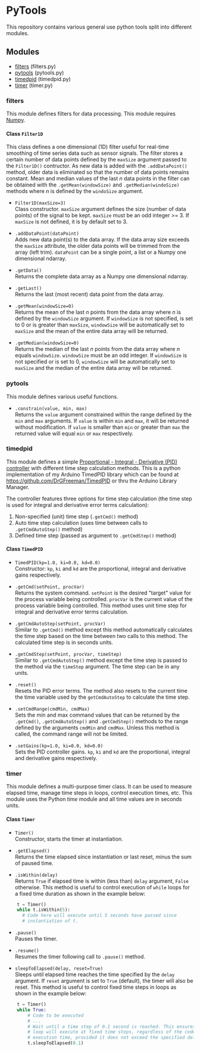 # PyTools

This repository contains various general use python tools split into different modules.

## Modules

* [filters](#filters) (filters.py)
* [pytools](#pytools-1) (pytools.py)
* [timedpid](#timedpid) (timedpid.py)
* [timer](#timer) (timer.py)

### filters
This module defines filters for data processing. This module requires [Numpy](http://www.numpy.org/).

#### Class `Filter1D`
This class defines a one dimensional (1D) filter useful for real-time smoothing of time series data such as sensor signals. The filter stores a certain number of data points defined by the `maxSize` argument passed to the `Filter1D()` contructor. As new data is added with the `.addDataPoint()` method, older data is eliminated so that the number of data points remains constant. Mean and median values of the last _n_ data points in the filter can be obtained with the `.getMean(windowSize)` and `.getMedian(windoSize)` methods where _n_ is defined by the `windoSize` argument.

* `Filter1D(maxSize=3)`  
Class constructor. `maxSize` argument defines the size (number of data points) of the signal to be kept. `maxSize` must be an odd integer >= 3. If `maxSize` is not defined, it is by default set to 3.

* `.addDataPoint(dataPoint)`  
Adds new data point(s) to the data array. If the data array size exceeds the `maxSize` attribute, the older data points will be trimmed from the array (left trim). `dataPoint` can be a single point, a list or a Numpy one dimensional ndarray.

* `.getData()`  
Returns the complete data array as a Numpy one dimensional ndarray.

* `.getLast()`  
Returns the last (most recent) data point from the data array.

* `.getMean(windowSize=0)`  
Returns the mean of the last _n_ points from the data array where _n_ is defined by the `windowSize` argument. If `windowSize` is not specified, is set to 0 or is greater than `maxSize`, `windowSize` will be automatically set to `maxSize` and the mean of the entire data array will be returned.

* `.getMedian(windowSize=0)`  
Returns the median of the last _n_ points from the data array where _n_ equals `windowSize`. `windowSize` must be an odd integer. If `windowSize` is not specified or is set to 0, `windowSize` will be automatically set to `maxSize` and the median of the entire data array will be returned.

### pytools

This module defines various useful functions.

* `.constrain(value, min, max)`  
Returns the `value` argument constrained within the range defined by the `min` and `max` arguments. If `value` is within `min` and `max`, it will be returned without modification. If `value` is smaller than `min` or greater than `max` the returned value will equal `min` or `max` respectively.

### timedpid

This module defines a simple [Proportional - Integral - Derivative (PID) controller](https://en.wikipedia.org/wiki/PID_controller) with different time step calculation methods. This is a python implementation of my Arduino TimedPID library which can be found at https://github.com/DrGFreeman/TimedPID or thru the Arduino Library Manager.

The controller features three options for time step calculation (the time step is used for integral and derivative error terms calculation):

1. Non-specified (unit) time step (`.getCmd()` method)
1. Auto time step calculation (uses time between calls to `.getCmdAutoStep()` method)
1. Defined time step (passed as argument to `.getCmdStep()` method)

#### Class `TimedPID`

* `TimedPID(kp=1.0, ki=0.0, kd=0.0)`  
Constructor: `kp`, `ki` and `kd` are the proportional, integral and derivative gains respectively.

* `.getCmd(setPoint, procVar)`  
Returns the system command. `setPoint` is the desired "target" value for the process variable being controlled. `procVar` is the current value of the process variable being controlled. This method uses unit time step for integral and derivative error terms calculation.

* `.getCmdAutoStep(setPoint, procVar)`  
Similar to `.getCmd()` method except this method automatically calculates the time step based on the time between two calls to this method. The calculated time step is in seconds units.

* `.getCmdStep(setPoint, procVar, timeStep)`  
Similar to `.getCmdAutoStep()` method except the time step is passed to the method via the `timeStep` argument. The time step can be in any units.

* `.reset()`  
Resets the PID error terms. The method also resets to the current time the time variable used by the `getCmdAutoStep` to calculate the time step.

* `.setCmdRange(cmdMin, cmdMax)`  
Sets the min and max command values that can be returned by the `.getCmd()`, `.getCmdAutoStep()` and `.getCmdStep()` methods to the range defined by the arguments `cmdMin` and `cmdMax`. Unless this method is called, the command range will not be limited.

* `.setGains(kp=1.0, ki=0.0, kd=0.0)`  
Sets the PID controller gains. `kp`, `ki` and `kd` are the proportional, integral and derivative gains respectively.

### timer  
This module defines a multi-purpose timer class. It can be used to measure elapsed time, manage time steps in loops, control execution times, etc. This module uses the Python _time_ module and all time values are in seconds units.

#### Class `Timer`

* `Timer()`  
Constructor, starts the timer at instantiation.

* `.getElapsed()`  
Returns the time elapsed since instantiation or last reset, minus the sum of paused time.

* `.isWithin(delay)`  
Returns `True` if elapsed time is within (less than) `delay` argument, `False` otherwise. This method is useful to control execution of `while` loops for a fixed time duration as shown in the example below:
```python
    t = Timer()
    while t.isWithin(5):
      # Code here will execute until 5 seconds have passed since
      # instantiation of t.
```

* `.pause()`  
Pauses the timer.

* `.resume()`  
Resumes the timer following call to `.pause()` method.

* `sleepToElapsed(delay, reset=True)`  
Sleeps until elapsed time reaches the time specified by the `delay` argument. If `reset` argument is set to `True` (default), the timer will also be reset. This method is useful to control fixed time steps in loops as shown in the example below:
```python
    t = Timer()
    while True:
        # Code to be executed
        # ...
        # Wait until a time step of 0.1 second is reached. This ensures the
        # loop will execute at fixed time steps, regardless of the code
        # execution time, provided it does not exceed the specified delay value.
        t.sleepToElapsed(0.1)
```
